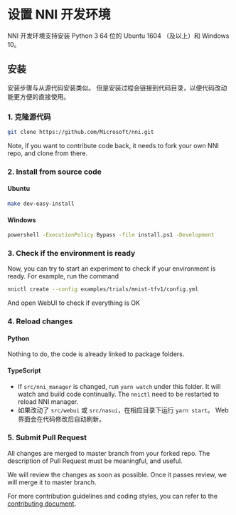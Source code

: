 # 设置 NNI 开发环境

NNI 开发环境支持安装 Python 3 64 位的 Ubuntu 1604 （及以上）和 Windows 10。

## 安装

安装步骤与从源代码安装类似。 但是安装过程会链接到代码目录，以便代码改动能更方便的直接使用。

### 1. 克隆源代码

```bash
git clone https://github.com/Microsoft/nni.git
```

Note, if you want to contribute code back, it needs to fork your own NNI repo, and clone from there.

### 2. Install from source code

#### Ubuntu

```bash
make dev-easy-install
```

#### Windows

```bat
powershell -ExecutionPolicy Bypass -file install.ps1 -Development
```

### 3. Check if the environment is ready

Now, you can try to start an experiment to check if your environment is ready. For example, run the command

```bash
nnictl create --config examples/trials/mnist-tfv1/config.yml
```

And open WebUI to check if everything is OK

### 4. Reload changes

#### Python

Nothing to do, the code is already linked to package folders.

#### TypeScript

* If `src/nni_manager` is changed, run `yarn watch` under this folder. It will watch and build code continually. The `nnictl` need to be restarted to reload NNI manager.
* 如果改动了 `src/webui` 或 `src/nasui`，在相应目录下运行 `yarn start`。 Web 界面会在代码修改后自动刷新。

### 5. Submit Pull Request

All changes are merged to master branch from your forked repo. The description of Pull Request must be meaningful, and useful.

We will review the changes as soon as possible. Once it passes review, we will merge it to master branch.

For more contribution guidelines and coding styles, you can refer to the [contributing document](Contributing.md).